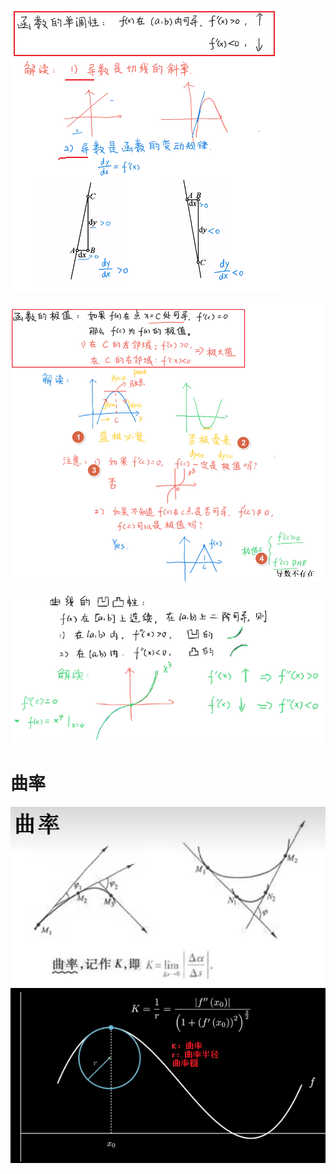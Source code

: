 ![](../../photo/Pasted%20image%2020240319120801.png)


![](../../photo/Pasted%20image%2020240319121326.png)



![](../../photo/Pasted%20image%2020240319121456.png)

# 曲率
![](../../photo/Pasted%20image%2020240408113601.png)
![](../../photo/Pasted%20image%2020240408113611.png)
